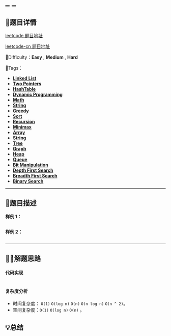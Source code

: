 

# _ _



## 📌题目详情

[leetcode 题目地址](https://leetcode.com/problems/ransom-note/)

[leetcode-cn 题目地址](https://leetcode-cn.com/problems/ransom-note/)

📗Difficulty：**Easy**	,	**Medium**	,	**Hard**

🎯Tags：

+ **[Linked List](https://leetcode-cn.com/tag/linked-list/)**
+ **[Two Pointers](https://leetcode-cn.com/tag/two-pointers/)** 
+ **[HashTable](https://leetcode-cn.com/tag/hash-table/)** 
+ **[Dynamic Programming](https://leetcode-cn.com/tag/dynamic-programming/)**
+ **[Math](https://leetcode-cn.com/tag/math/)**
+ **[String](https://leetcode-cn.com/tag/string/)**
+ **[Greedy](https://leetcode-cn.com/tag/greedy/)**
+ **[Sort](https://leetcode-cn.com/tag/sort/)**
+ **[Recursion](https://leetcode-cn.com/tag/recursion/)**
+ **[Minimax](https://leetcode-cn.com/tag/minimax/)**
+ **[Array](https://leetcode-cn.com/tag/array/)**
+ **[String](https://leetcode-cn.com/tag/string/)**
+ **[Tree](https://leetcode-cn.com/tag/tree/)**
+ **[Graph](https://leetcode-cn.com/tag/graph/)**
+ **[Heap](https://leetcode-cn.com/tag/heap/)**
+ **[Queue](https://leetcode-cn.com/tag/queue/)**
+ **[Bit Manipulation](https://leetcode-cn.com/tag/bit-manipulation/)** 
+ **[Depth First Search](https://leetcode-cn.com/tag/depth-first-search/)**
+ **[Breadth First Search](https://leetcode-cn.com/tag/breadth-first-search/)**
+ **[Binary Search](https://leetcode-cn.com/tag/binary-search/)**

---

## 📃题目描述



**样例 1：**

```

```



**样例 2：**

```

```

****

## 🏹🎯解题思路



#### 代码实现

```java

```



#### 复杂度分析

+ 时间复杂度： `O(1)`    `O(log n)`      `O(n)`      `O(n log n)`  `O(n ^ 2)`。
+ 空间复杂度：`O(1)`    `O(log n)`     `O(n)` 。



## 💡总结



